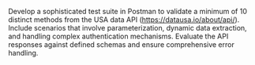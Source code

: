 Develop a sophisticated test suite in Postman to validate a minimum of
10 distinct methods from the USA data API
(https://datausa.io/about/api/). Include scenarios that involve
parameterization, dynamic data extraction, and handling complex
authentication mechanisms. Evaluate the API responses against
defined schemas and ensure comprehensive error handling.